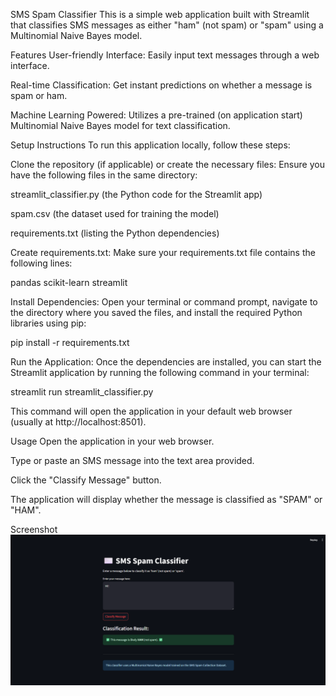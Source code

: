 SMS Spam Classifier
This is a simple web application built with Streamlit that classifies SMS messages as either "ham" (not spam) or "spam" using a Multinomial Naive Bayes model.

Features
User-friendly Interface: Easily input text messages through a web interface.

Real-time Classification: Get instant predictions on whether a message is spam or ham.

Machine Learning Powered: Utilizes a pre-trained (on application start) Multinomial Naive Bayes model for text classification.

Setup Instructions
To run this application locally, follow these steps:

Clone the repository (if applicable) or create the necessary files:
Ensure you have the following files in the same directory:

streamlit_classifier.py (the Python code for the Streamlit app)

spam.csv (the dataset used for training the model)

requirements.txt (listing the Python dependencies)

Create requirements.txt:
Make sure your requirements.txt file contains the following lines:

pandas
scikit-learn
streamlit

Install Dependencies:
Open your terminal or command prompt, navigate to the directory where you saved the files, and install the required Python libraries using pip:

pip install -r requirements.txt

Run the Application:
Once the dependencies are installed, you can start the Streamlit application by running the following command in your terminal:

streamlit run streamlit_classifier.py

This command will open the application in your default web browser (usually at http://localhost:8501).

Usage
Open the application in your web browser.

Type or paste an SMS message into the text area provided.

Click the "Classify Message" button.

The application will display whether the message is classified as "SPAM" or "HAM".

Screenshot
![Screenshot of Streamlit App](UI.png)
